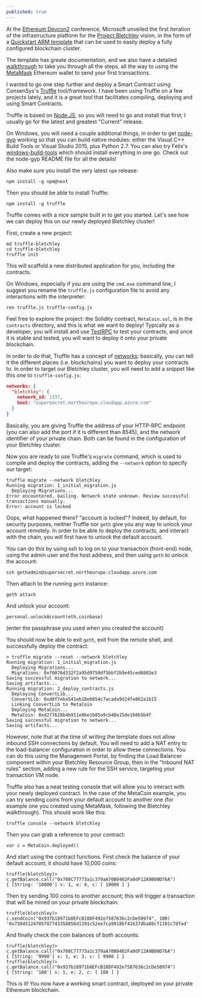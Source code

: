 ```yaml
---
published: true
---
```

At the [Ethereum Devcon2](https://ethereumfoundation.org/devcon/) conference, Microsoft unveiled the first iteration of the infrastructure platform for the [Project Bletchley](https://azure.microsoft.com/en-us/blog/bletchley-blockchain/) vision, in the form of a [Quickstart ARM template](https://azure.microsoft.com/en-us/documentation/templates/ethereum-consortium-blockchain-network/) that can be used to easily deploy a fully configured blockchain cluster.

The template has greate documentation, and we also have a detailed [walkthrough](https://aka.ms/blockchain-consortium-networks) to take you through all the steps, all the way to using the [MetaMask](https://metamask.io/) Ethereum wallet to send your first transactions.

I wanted to go one step further and deploy a Smart Contract using ConsenSys's [Truffle](https://truffle.readthedocs.io/en/latest/) tool/framework. I have been using Truffle on a few projects lately, and it is a great tool that facilitates compiling, deploying and using Smart Contracts.

Truffle is based on [Node.JS](https://nodejs.org/en/), so you will need to go and install that first; I usually go for the latest and greatest "Current" release.

On Windows, you will need a couple additional things, in order to get [node-gyp](https://github.com/nodejs/node-gyp) working so that you can build native modules: either the Visual C++ Build Tools or Visual Studio 2015, plus Python 2.7. You can also try Felix's [windows-build-tools](https://github.com/felixrieseberg/windows-build-tools) which should install everything in one go. Check out the node-gyp README file for all the details!

Also make sure you install the very latest `npm` release:

```
npm install -g npm@next
```

Then you should be able to install Truffle:

```
npm install -g truffle
```

Truffle comes with a nice sample built in to get you started. Let's see how we can deploy this on our newly deployed Bletchley cluster!

First, create a new project:

```
md truffle-bletchley
cd truffle-bletchley
truffle init
```

This will scaffold a new distributed application for you, including the contracts.

On Windows, especially if you are using the `cmd.exe` command line, I suggest you rename the `truffle.js` configuration file to avoid any interactions with the interpreter:

```
ren truffle.js truffle-config.js
```

Feel free to explore the project: the Solidity contract, `MetaCoin.sol`, is in the `contracts` directory, and this is what we want to deploy! Typically as a developer, you will install and use [TestRPC](https://github.com/ethereumjs/testrpc) to test your contracts, and once it is stable and tested, you will want to deploy it onto your private blockchain.

In order to do that, Truffle has a concept of [networks](https://truffle.readthedocs.io/en/latest/advanced/networks/): basically, you can tell it the different places (i.e. blockchains) you want to deploy your contracts to. In order to target our Bletchley cluster, you will need to add a snippet like this one to `truffle-config.js`:

``` json
networks: {
  "bletchley": {
    network_id: 1337,
    host: "supersecret.northeurope.cloudapp.azure.com"
  }
}
```

Basically, you are giving Truffle the address of your HTTP-RPC endpoint (you can also add the port if it is different than 8545), and the network identifier of your private chain. Both can be found in the configuration of your Bletchley cluster.

Now you are ready to use Truffle's `migrate` command, which is used to compile and deploy the contracts, adding the `--network` option to specify our target:

```
truffle migrate --network bletchley
Running migration: 1_initial_migration.js
  Deploying Migrations...
Error encountered, bailing. Network state unknown. Review successful transactions manually.
Error: account is locked
```

Oops, what happened there? "account is locked"? Indeed, by default, for security purposes, neither Truffle nor `geth` give you any way to unlock your account remotely. In order to be able to deploy the contracts, and interact with the chain, you will first have to unlock the default account.

You can do this by using ssh to log on to your transaction (front-end) node, using the admin user and the host address, and then using `geth` to unlock the account:

```
ssh gethadmin@supersecret.northeurope.cloudapp.azure.com
```

Then attach to the running `geth` instance:

```
geth attach
```

And unlock your account:

```
personal.unlockAccount(eth.coinbase)
```

(enter the passphrase you used when you created the account)

You should now be able to exit `geth`, exit from the remote shell, and successfully deploy the contract:

```
> truffle migrate --reset --network bletchley
Running migration: 1_initial_migration.js
  Deploying Migrations...
  Migrations: 0xf0076d332f2a95d9750df5bbf2b9e45ced6802e3
Saving successful migration to network...
Saving artifacts...
Running migration: 2_deploy_contracts.js
  Deploying ConvertLib...
  ConvertLib: 0xd8f7eba541eb18e6854c7acada9d24fe862a1b15
  Linking ConvertLib to MetaCoin
  Deploying MetaCoin...
  MetaCoin: 0xd277628b4b911e8be1685a9cb48e15de160b5b4f
Saving successful migration to network...
Saving artifacts...
```

However, note that at the time of writing the template does not allow inbound SSH connections by default. You will need to add a NAT entry to the load-balancer configuration in order to allow these connections. You can do this using the Management Portal, by finding the Load Balancer component within your Bletchley Resource Group, then in the "Inbound NAT rules" section, adding a new rule for the SSH service, targeting your transaction VM node.

Truffle also has a neat testing console that will allow you to interact with your newly deployed contract. In the case of the MetaCoin example, you can try sending coins from your default account to another one (for example one you created using MetaMask, following the Bletchley walkthrough). This should work like this:

```
truffle console --network bletchley
```

Then you can grab a reference to your contract:

```
var c = MetaCoin.deployed()
```

And start using the contract functions. First check the balance of your default account; it should have 10,000 coins:

```
truffle(bletchley)> c.getBalance.call("0x708C77773a1c379aA70B0402Fa0dF12A9B00D76A")
{ [String: '10000'] s: 1, e: 4, c: [ 10000 ] }
```

Then try sending 100 coins to another account; this will trigger a transaction that will be mined on your private blockchain:

```
truffle(bletchley)> c.sendCoin("0x937b18971b8EFcB18DF492e7587636c2cDe50974", 100)
'0x75045124705f87743358856d1191c52ee7ca9918bf41637dba88cf1101c7dfad'
```

And finally check the coin balances of both accounts:

```
truffle(bletchley)> c.getBalance.call("0x708C77773a1c379aA70B0402Fa0dF12A9B00D76A")
{ [String: '9900'] s: 1, e: 3, c: [ 9900 ] }
truffle(bletchley)> c.getBalance.call("0x937b18971b8EFcB18DF492e7587636c2cDe50974")
{ [String: '100'] s: 1, e: 2, c: [ 100 ] }
```

This is it! You now have a working smart contract, deployed on your private Ethereum blockchain.
